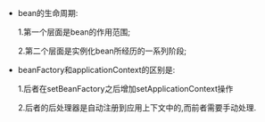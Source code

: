 - bean的生命周期:

    1.第一个层面是bean的作用范围;
    
    2.第二个层面是实例化bean所经历的一系列阶段;
    
- beanFactory和applicationContext的区别是:
  
  1.后者在setBeanFactory之后增加setApplicationContext操作
  
  2.后者的后处理器是自动注册到应用上下文中的,而前者需要手动处理.
  